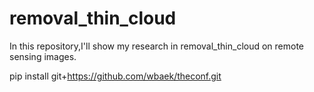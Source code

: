 # removal_thin_cloud
In this repository,I'll show my research in removal_thin_cloud on remote sensing images.

pip install git+https://github.com/wbaek/theconf.git